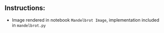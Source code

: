 ## Instructions:

- Image rendered in notebook `Mandelbrot Image`, implementation included in `mandelbrot.py`
